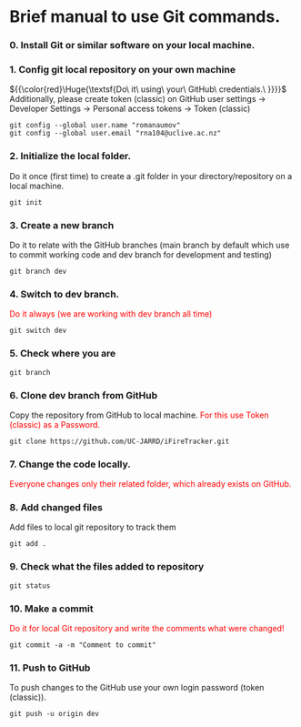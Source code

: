 ﻿# **Brief manual to use Git commands.**


### **0. Install Git or similar software on your local machine.**

### **1. Config git local repository on your own machine** 

${{\color{red}\Huge{\textsf{Do\ it\ using\ your\ GitHub\ credentials.\ \}}}}\$
Additionally, please create token (classic) on GitHub user settings -> Developer Settings -> Personal access tokens -> Token (classic) 

```
git config --global user.name "romanaumov"
git config --global user.email "rna104@uclive.ac.nz"
```

### **2. Initialize the local folder.** 

Do it once (first time) to create a .git folder in your directory/repository on a local machine.

```
git init
```

### **3. Create a new branch** 

Do it to relate with the GitHub branches (main branch by default which use to commit working code and dev branch for development and testing)

```
git branch dev
```

### **4. Switch to dev branch.** 

<span style="color:red">Do it always (we are working with dev branch all time)</span>

```
git switch dev
```

### **5. Check where you are**

```
git branch
```

### **6. Clone dev branch from GitHub** 

Copy the repository from GitHub to local machine. <span style="color:red">For this use Token (classic) as a Password.</span>

```
git clone https://github.com/UC-JARRD/iFireTracker.git
```

### **7. Change the code locally.** 

<span style="color:red">Everyone changes only their related folder, which already exists on GitHub.</span>

### **8. Add changed files** 

Add files to local git repository to track them

```
git add .
```

### **9. Check what the files added to repository**

```
git status
```

### **10. Make a commit** 

<span style="color:red">Do it for local Git repository and write the comments what were changed!</span>

```
git commit -a -m "Comment to commit"
```

### **11. Push to GitHub** 

To push changes to the GitHub use your own login password (token (classic)).

```
git push -u origin dev
```

